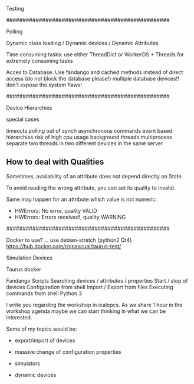 Testing




##################################################

Polling 

Dynamic class loading / Dynamic devices / Dynamic Attributes

Time consuming tasks: use either ThreadDict or WorkerDS + Threads for extremely consuming tasks

Acces to Database: Use fandango and cached methods instead of direct access (do not block the database please!)
	multiple database devices!! don't expose the system flaws!


##################################################

Device Hierarchies

special cases

timeouts
polling out of synch
asynchronous commands
event based hierarchies
risk of high cpu usage
background threads
multiprocess
separate two threads in two different devices in the same server

## How to deal with Qualities

Sometimes, availability of an attribute does not depend directly on State.

To avoid reading the wrong attribute, you can set its quality to invalid.

Same may happen for an attribute which value is not numeric:

 * HWErrors: No error, quality VALID
 * HWErrors: Errors received!, quality WARNING


##################################################

Docker to use? ... use debian-stretch (python2 Qt4)
https://hub.docker.com/r/cpascual/taurus-test/

Simulation Devices

Taurus docker

Fandango Scripts
Searching devices / attributes / properties
Start / stop of devices
Configuration from shell
Import / Export from files
Executing commands from shell
Python 3



I write you regarding the workshop in icalepcs. As we share 1 hour in the workshop agenda maybe we can start thinking in what we can be interested.

Some of my topics would be:

 - export/import of devices

 - massive change of configuration properties

 - simulators

 - dynamic devices


